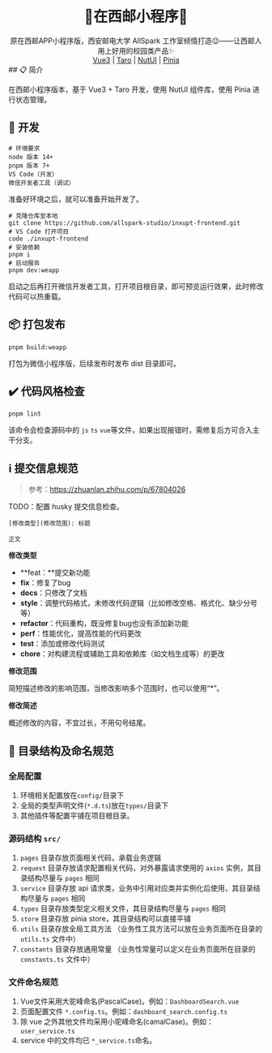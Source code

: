 <div style="text-align: center;">
	<h1>🎉在西邮小程序🎉</h1>
	<span>原在西邮APP小程序版，西安邮电大学 AllSpark 工作室倾情打造😉——让西邮人用上好用的校园类产品✨</span>
	<div style="text-align: center;">
		<a href="https://vuejs.org/">Vue3</a>
    |
    <a href="https://taro.jd.com/">Taro</a>
    |
    <a href="https://nutui.jd.com/#/">NutUI</a>
    |
    <a href="https://pinia.vuejs.org/">Pinia</a>
	</div>
</div>
## 📋 简介

在西邮小程序版本，基于 Vue3 + Taro 开发，使用 NutUI 组件库，使用 Pinia 进行状态管理。

## 🚀 开发

```shell
# 环境要求
node 版本 14+
pnpm 版本 7+
VS Code（开发）
微信开发者工具（调试）
```

准备好环境之后，就可以准备开始开发了。

```shell
# 克隆仓库至本地
git clone https://github.com/allspark-studio/inxupt-frontend.git
# VS Code 打开项目
code ./inxupt-frontend
# 安装依赖
pnpm i
# 启动服务
pnpm dev:weapp
```

启动之后再打开微信开发者工具，打开项目根目录，即可预览运行效果，此时修改代码可以热重载。

## 📦 打包发布

```shell
pnpm build:weapp
```

打包为微信小程序版，后续发布时发布 dist 目录即可。

## ✔️ 代码风格检查

```shell
pnpm lint
```

该命令会检查源码中的 `js` `ts` `vue`等文件，如果出现报错时，需修复后方可合入主干分支。

## ℹ️ 提交信息规范

> 参考：https://zhuanlan.zhihu.com/p/67804026

TODO：配置 husky 提交信息检查。

```shell
[修改类型](修改范围): 标题

正文
```

**修改类型**

- **feat：**提交新功能
- **fix**：修复了bug
- **docs**：只修改了文档
- **style**：调整代码格式，未修改代码逻辑（比如修改空格、格式化、缺少分号等）
- **refactor**：代码重构，既没修复bug也没有添加新功能
- **perf**：性能优化，提高性能的代码更改
- **test**：添加或修改代码测试
- **chore**：对构建流程或辅助工具和依赖库（如文档生成等）的更改

**修改范围**

简短描述修改的影响范围，当修改影响多个范围时，也可以使用“*”。

**修改简述**

概述修改的内容，不宜过长，不用句号结尾。

## 📝 目录结构及命名规范

### 全局配置

1. 环境相关配置放在`config/`目录下
2. 全局的类型声明文件(`*.d.ts`)放在`types/`目录下
3. 其他插件等配置平铺在项目根目录。

### 源码结构 `src/` 

1. `pages` 目录存放页面相关代码，承载业务逻辑
2. `request` 目录存放请求配置相关代码，对外暴露请求使用的 `axios` 实例，其目录结构尽量与 `pages` 相同
3. `service` 目录存放 api 请求类，业务中引用对应类并实例化后使用，其目录结构尽量与 `pages` 相同
4. `types` 目录存放类型定义相关文件，其目录结构尽量与 `pages` 相同
5. `store` 目录存放 pinia store，其目录结构可以直接平铺
6. `utils` 目录存放全局工具方法 （业务性工具方法可以放在业务页面所在目录的 `utils.ts` 文件中）
7. `constants` 目录存放通用常量 （业务性常量可以定义在业务页面所在目录的 `constants.ts` 文件中）

### 文件命名规范

1. Vue文件采用大驼峰命名(PascalCase)。例如：`DashboardSearch.vue`
2. 页面配置文件 `*.config.ts`。例如：`dashboard_search.config.ts`
3. 除 vue 之外其他文件均采用小驼峰命名(camalCase)。例如：`user_service.ts`
4. service 中的文件均已 `*_service.ts`命名。

